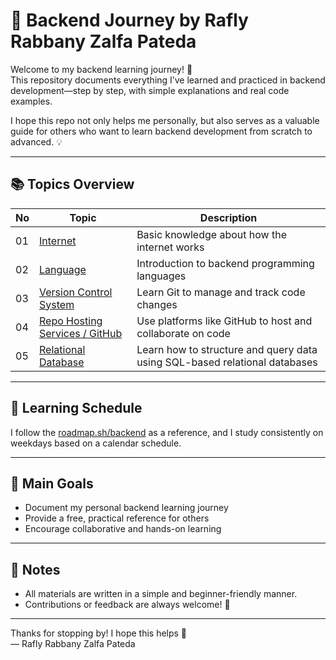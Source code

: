 # 🧠 Backend Journey by Rafly Rabbany Zalfa Pateda

Welcome to my backend learning journey! 🎯  
This repository documents everything I’ve learned and practiced in backend development—step by step, with simple explanations and real code examples.

I hope this repo not only helps me personally, but also serves as a valuable guide for others who want to learn backend development from scratch to advanced. 💡

---

## 📚 Topics Overview

| No  | Topic                                                               | Description                                                                |
| --- | ------------------------------------------------------------------- | -------------------------------------------------------------------------- |
| 01  | [Internet](./01-internet/)                                          | Basic knowledge about how the internet works                               |
| 02  | [Language](./02-language/)                                          | Introduction to backend programming languages                              |
| 03  | [Version Control System](./03-version-control-system/git)           | Learn Git to manage and track code changes                                 |
| 04  | [Repo Hosting Services / GitHub](./04-repo-hosting-services/github) | Use platforms like GitHub to host and collaborate on code                  |
| 05  | [Relational Database](./05-relational-database/)                    | Learn how to structure and query data using SQL-based relational databases |

---

## 🔗 Learning Schedule

I follow the [roadmap.sh/backend](https://roadmap.sh/backend) as a reference, and I study consistently on weekdays based on a calendar schedule.

---

## 💪 Main Goals

- Document my personal backend learning journey
- Provide a free, practical reference for others
- Encourage collaborative and hands-on learning

---

## 📌 Notes

- All materials are written in a simple and beginner-friendly manner.
- Contributions or feedback are always welcome! 🙌

---

Thanks for stopping by! I hope this helps 🚀  
— Rafly Rabbany Zalfa Pateda
